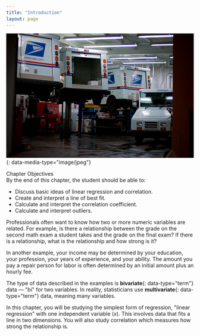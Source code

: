 ```yaml
---
title: "Introduction"
layout: page
---
```



<?cnx.eoc class="summary" title="Chapter Review"?>

<?cnx.eoc class="formula-review" title="Formula Review"?>

<?cnx.eoc class="practice" title="Practice"?>

<?cnx.eoc class="free-response" title="Homework"?>

<?cnx.eoc class="references" title="References"?>

 ![This is a photo of a car mechanic&#x2019;s shop. There are three United States Postal Services trucks being serviced, and one not being serviced.](../resources/CNX_Stats_C12_CO.jpg "Linear regression and correlation can help you determine if an auto mechanic&#x2019;s salary is related to his work experience. (credit: Joshua Rothhaas)"){: data-media-type="image/jpeg"}

<div data-type="note" class="chapter-objectives" data-label="" markdown="1">
<div data-type="title">
Chapter Objectives
</div>
By the end of this chapter, the student should be able to:

* Discuss basic ideas of linear regression and correlation.
* Create and interpret a line of best fit.
* Calculate and interpret the correlation coefficient.
* Calculate and interpret outliers.

</div>

Professionals often want to know how two or more numeric variables are related. For example, is there a relationship between the grade on the second math exam a student takes and the grade on the final exam? If there is a relationship, what is the relationship and how strong is it?

In another example, your income may be determined by your education, your profession, your years of experience, and your ability. The amount you pay a repair person for labor is often determined by an initial amount plus an hourly fee.

The type of data described in the examples is **bivariate**{: data-type="term"} data — \"bi\" for two variables. In reality, statisticians use **multivariate**{: data-type="term"} data, meaning many variables.

In this chapter, you will be studying the simplest form of regression, \"linear regression\" with one independent variable (*x*). This involves data that fits a line in two dimensions. You will also study correlation which measures how strong the relationship is.

